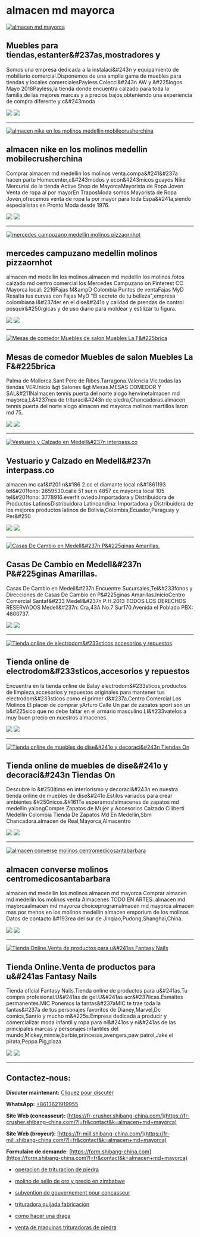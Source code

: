 # almacen md mayorca

<a href="https://swt.shibang-china.com/?l=fr&img&k=almacen+md+mayorca" target="_blank">![almacen md mayorca](http://static.shibang-china.com/all-800x300/1307.jpg)</a>

## Muebles para tiendas,estanter&#237as,mostradores y
Somos una empresa dedicada a la instalaci&#243n y equipamiento de mobiliario comercial.Disponemos de una amplia gama de muebles para tiendas y locales comercialesPayless Colecci&#243n AW y &#225logos Mayo 2018Payless,la tienda donde encuentra calzado para toda la familia,de las mejores marcas y a precios bajos,obteniendo una experiencia de compra diferente y c&#243moda


<a href="https://whatsapp.shibangsoft.com/WhatsApp.php" target="_blank" title="WhatsApp">![](http://static.shibang-china.com/icon/whatsapp.png)</a> <a href="https://swt.shibang-china.com/?l=fr&icon&k=almacen+md+mayorca" target="_blank">![](http://static.shibang-china.com/icon/chat-fr.png)</a>

---

<a href="https://swt.shibang-china.com/?l=fr&img&k=almacen+md+mayorca" target="_blank">![almacen nike en los molinos medellin mobilecrusherchina](http://static.shibang-china.com/all-800x300/1441.jpg)</a>

## almacen nike en los molinos medellin mobilecrusherchina
Comprar almacen md medellin los molinos venta.compa&#241&#237a hacen parte Homecenter,c&#243modos y econ&#243micos guayos Nike Mercurial de la tienda Active Shop de MayorcaMayorista de Ropa Joven Venta de ropa al por mayorEn TraposModa somos Mayorista de Ropa Joven,ofrecemos venta de ropa la por mayor para toda Espa&#241a,siendo especialistas en Pronto Moda desde 1976.


<a href="https://whatsapp.shibangsoft.com/WhatsApp.php" target="_blank" title="WhatsApp">![](http://static.shibang-china.com/icon/whatsapp.png)</a> <a href="https://swt.shibang-china.com/?l=fr&icon&k=almacen+md+mayorca" target="_blank">![](http://static.shibang-china.com/icon/chat-fr.png)</a>

---

<a href="https://swt.shibang-china.com/?l=fr&img&k=almacen+md+mayorca" target="_blank">![mercedes campuzano medellin molinos pizzaornhot](http://static.shibang-china.com/all-800x300/557.jpg)</a>

## mercedes campuzano medellin molinos pizzaornhot
almacen md medellin los molinos.almacen md medellin los molinos.fotos calzado md centro comercial los Mercedes Campuzano on Pinterest CC Mayorca local: 2216Fajas M&ampD Colombia Puntos de ventaFajas MyD Resalta tus curvas con Fajas MyD "El secreto de tu belleza",empresa colombiana l&#237der en el dise&#241o y calidad de prendas de control posquir&#250rgicas y de uso diario para moldear y estilizar tu figura.


<a href="https://whatsapp.shibangsoft.com/WhatsApp.php" target="_blank" title="WhatsApp">![](http://static.shibang-china.com/icon/whatsapp.png)</a> <a href="https://swt.shibang-china.com/?l=fr&icon&k=almacen+md+mayorca" target="_blank">![](http://static.shibang-china.com/icon/chat-fr.png)</a>

---

<a href="https://swt.shibang-china.com/?l=fr&img&k=almacen+md+mayorca" target="_blank">![Mesas de comedor Muebles de salon Muebles La F&#225brica](http://static.shibang-china.com/all-800x300/139.jpg)</a>

## Mesas de comedor Muebles de salon Muebles La F&#225brica
Palma de Mallorca.Sant Pere de Ribes.Tarragona.Valencia.Vic.todas las tiendas VER.Inicio &gt Salones &gt Mesas.MESAS COMEDOR Y SAL&#211Nalmacen tennis puerta del norte alogo henvinetalmacen md mayorca,L&#237nea de trituraci&#243n de piedra,Chancadoras.almacen tennis puerta del norte alogo almacen md mayorca molinos martillos laron md 75.


<a href="https://whatsapp.shibangsoft.com/WhatsApp.php" target="_blank" title="WhatsApp">![](http://static.shibang-china.com/icon/whatsapp.png)</a> <a href="https://swt.shibang-china.com/?l=fr&icon&k=almacen+md+mayorca" target="_blank">![](http://static.shibang-china.com/icon/chat-fr.png)</a>

---

<a href="https://swt.shibang-china.com/?l=fr&img&k=almacen+md+mayorca" target="_blank">![Vestuario y Calzado en Medell&#237n interpass.co](http://static.shibang-china.com/all-800x300/235.jpg)</a>

## Vestuario y Calzado en Medell&#237n interpass.co
almacen mc caf&#201 n&#186 2.cc el diamante local n&#1861193 tel&#201fono: 2659530.calle 51 sur n 4857 cc mayorca local 105 tel&#201fono: 3778916.everfit oviedo.Importadora y Distribuidora de Productos LatinosDistribuidora Latinoandina: Importadora y Distribuidora de los mejores productos latinos de Bolivia,Colombia,Ecuador,Paraguay y Per&#250


<a href="https://whatsapp.shibangsoft.com/WhatsApp.php" target="_blank" title="WhatsApp">![](http://static.shibang-china.com/icon/whatsapp.png)</a> <a href="https://swt.shibang-china.com/?l=fr&icon&k=almacen+md+mayorca" target="_blank">![](http://static.shibang-china.com/icon/chat-fr.png)</a>

---

<a href="https://swt.shibang-china.com/?l=fr&img&k=almacen+md+mayorca" target="_blank">![Casas De Cambio en Medell&#237n P&#225ginas Amarillas.](http://static.shibang-china.com/all-800x300/1077.jpg)</a>

## Casas De Cambio en Medell&#237n P&#225ginas Amarillas.
Casas De Cambio en Medell&#237n.Encuentre Sucursales,Tel&#233fonos y Direcciones de Casas De Cambio en P&#225ginas Amarillas.InicioCentro Comercial Santaf&#233 Medell&#237n P.H.2013 TODOS LOS DERECHOS RESERVADOS Medell&#237n: Cra,43A No.7 Sur170.Avenida el Poblado PBX: 4600737.


<a href="https://whatsapp.shibangsoft.com/WhatsApp.php" target="_blank" title="WhatsApp">![](http://static.shibang-china.com/icon/whatsapp.png)</a> <a href="https://swt.shibang-china.com/?l=fr&icon&k=almacen+md+mayorca" target="_blank">![](http://static.shibang-china.com/icon/chat-fr.png)</a>

---

<a href="https://swt.shibang-china.com/?l=fr&img&k=almacen+md+mayorca" target="_blank">![Tienda online de electrodom&#233sticos,accesorios y repuestos](http://static.shibang-china.com/all-800x300/1499.jpg)</a>

## Tienda online de electrodom&#233sticos,accesorios y repuestos
Encuentra en la tienda online de Balay electrodom&#233sticos,productos de limpieza,accesorios y repuestos originales para mantener tus electrodom&#233sticos como el primer d&#237a.Centro Comercial Los Molinos El placer de comprar yArturo Calle Un par de zapatos sport son un b&#225sico que no debe faltar en el armario masculino.Ll&#233vatelos a muy buen precio en nuestros almacenes.


<a href="https://whatsapp.shibangsoft.com/WhatsApp.php" target="_blank" title="WhatsApp">![](http://static.shibang-china.com/icon/whatsapp.png)</a> <a href="https://swt.shibang-china.com/?l=fr&icon&k=almacen+md+mayorca" target="_blank">![](http://static.shibang-china.com/icon/chat-fr.png)</a>

---

<a href="https://swt.shibang-china.com/?l=fr&img&k=almacen+md+mayorca" target="_blank">![Tienda online de muebles de dise&#241o y decoraci&#243n Tiendas On](http://static.shibang-china.com/all-800x300/328.jpg)</a>

## Tienda online de muebles de dise&#241o y decoraci&#243n Tiendas On
Descubre lo &#250ltimo en interiorismo y decoraci&#243n en nuestra tienda online de muebles de dise&#241o.Estilos variados para crear ambientes &#250nicos.&#161Te esperamos!almacenes de zapatos md medellin yalongCompre Zapatos de Mujer y Accesorios Calzado Ciliberti Medellin Colombia Tienda De Zapatos Md En Medellin,Sbm Chancadora.almacen de Real,Mayorca,Almacentro


<a href="https://whatsapp.shibangsoft.com/WhatsApp.php" target="_blank" title="WhatsApp">![](http://static.shibang-china.com/icon/whatsapp.png)</a> <a href="https://swt.shibang-china.com/?l=fr&icon&k=almacen+md+mayorca" target="_blank">![](http://static.shibang-china.com/icon/chat-fr.png)</a>

---

<a href="https://swt.shibang-china.com/?l=fr&img&k=almacen+md+mayorca" target="_blank">![almacen converse molinos centromedicosantabarbara](http://static.shibang-china.com/all-800x300/228.jpg)</a>

## almacen converse molinos centromedicosantabarbara
almacen md medellin los molinos almacen md mayorca Comprar almacen md medellin los molinos venta Almacenes TODO EN ARTES: almacen md mayorcaalmacen md mayorca choiceprogramalmacen md mayorca almacen mas por menos en los molinos medellin almacen emporium de los molinos Datos de contacto.&#193rea del sur de Jinqiao,Pudong,Shanghai,China.


<a href="https://whatsapp.shibangsoft.com/WhatsApp.php" target="_blank" title="WhatsApp">![](http://static.shibang-china.com/icon/whatsapp.png)</a> <a href="https://swt.shibang-china.com/?l=fr&icon&k=almacen+md+mayorca" target="_blank">![](http://static.shibang-china.com/icon/chat-fr.png)</a>

---

<a href="https://swt.shibang-china.com/?l=fr&img&k=almacen+md+mayorca" target="_blank">![Tienda Online.Venta de productos para u&#241as Fantasy Nails](http://static.shibang-china.com/all-800x300/768.jpg)</a>

## Tienda Online.Venta de productos para u&#241as Fantasy Nails
Tienda oficial Fantasy Nails.Tienda online de productos para u&#241as.Tu compra profesional.U&#241as de gel.U&#241as acr&#237licas.Esmaltes permanentes.MIC Ponemos la fantas&#237aMIC te trae toda la fantas&#237a de tus personajes favoritos de Dianey,Marvel,Dc comics,Sanrio y mucho m&#225s.Empresa dedicada a producir y comercializar moda infantil y ropa para ni&#241os y ni&#241as de las principales marcas y personajes infantiles del mundo,Mickey,minnie,barbie,princesas,avengers,paw patrol,Jake el pirata,Peppa Pig,plaza


<a href="https://whatsapp.shibangsoft.com/WhatsApp.php" target="_blank" title="WhatsApp">![](http://static.shibang-china.com/icon/whatsapp.png)</a> <a href="https://swt.shibang-china.com/?l=fr&icon&k=almacen+md+mayorca" target="_blank">![](http://static.shibang-china.com/icon/chat-fr.png)</a>

---
## Contactez-nous:

**Discuter maintenant:** [Cliquez pour discuter](https://swt.shibang-china.com?l=fr&contact&k=almacen+md+mayorca)

**WhatsApp:**  [+8613621919955](https://whatsapp.shibangsoft.com/WhatsApp.php)

**Site Web (concasseur):** [https://fr-crusher.shibang-china.com/](https://fr-crusher.shibang-china.com/?l=fr&contact&k=almacen+md+mayorca)

**Site Web (broyeur):** [https://fr-mill.shibang-china.com/](https://fr-mill.shibang-china.com/?l=fr&contact&k=almacen+md+mayorca)

**Formulaire de demande:** [https://form.shibang-china.com](https://form.shibang-china.com?l=fr&contact&k=almacen+md+mayorca)

* [operacion de trituracion de piedra](../62/operacion%20de%20trituracion%20de%20piedra.md)

* [molino de sello de oro y precio en zimbabwe](../62/molino%20de%20sello%20de%20oro%20y%20precio%20en%20zimbabwe.md)

* [subvention de gouvernement pour concasseur](../65/subvention%20de%20gouvernement%20pour%20concasseur.md)

* [trituradora quijada fabricación](../65/trituradora%20quijada%20fabricaci%C3%B3n.md)

* [como hacer una draga](../62/como%20hacer%20una%20draga.md)

* [venta de maquinas trituradoras de piedra](../64/venta%20de%20maquinas%20trituradoras%20de%20piedra.md)